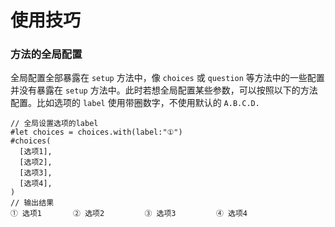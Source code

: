 # 使用技巧

### 方法的全局配置
全局配置全部暴露在 `setup` 方法中，像 `choices` 或 `question` 等方法中的一些配置并没有暴露在 `setup` 方法中。此时若想全局配置某些参数，可以按照以下的方法配置。比如选项的 `label` 使用带圈数字，不使用默认的 `A.B.C.D.`
```typst
// 全局设置选项的label
#let choices = choices.with(label:"①")
#choices(
  [选项1],
  [选项2],
  [选项3],
  [选项4],
)
// 输出结果
① 选项1       ② 选项2         ③ 选项3         ④ 选项4
```










